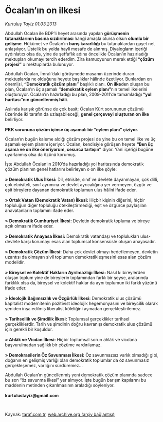 # Öcalan’ın on ilkesi

*Kurtuluş Tayiz 01.03.2013*

<div class="yazi"><p>Abdullah Öcalan ile BDP’li heyet arasında yapılan <b>görüşmenin tutanaklarının basına sızdırılması</b> hangi amaçla olursa olsun <b>olumlu bir gelişme</b>. Hükümet ve Öcalan’ın <b>barış kararlılığı</b> bu tutanaklardan gayet net anlaşılıyor. Üstelik bu yolda hayli mesafe de alınmış. Diyalogların içeriği aydınlatıcı olsa da, yine de şeffaflık adına öncelikle Öcalan’ın hazırladığı mektupları okumayı tercih ederdim. Zira kamuoyunun merak ettiği <b>“çözüm projesi”</b> o mektuplarda bulunuyor. </p>
<p>Abdullah Öcalan, İmralı’daki görüşmede masanın üzerinde duran mektuplarda ne olduğunu heyete başlıklar hâlinde özetliyor. Bunlardan en önemlisi, <b>“Demokratik çözüm planı”</b> başlıklı olanı. <b>On ilke</b>den oluşan bu plan, Öcalan’ın üç aşamalı <b>“demokratik eylem planı”</b>nın temel ilkelerini oluşturuyor. Öcalan’ın hazırladığı bu plan, 2009-2011’de tamamladığı <b>“yol haritası”nın güncellenmiş hâli</b>. </p>
<p>Aslında karışık görünse de çok basit; Öcalan Kürt sorununun çözümü üzerinde iki tarafın da uzlaşabileceği, <b>genel çerçeveyi oluşturan on ilke</b> belirliyor. <br/><br/><b>PKK sorununa çözüm içinse üç aşamalı bir “eylem planı” çiziyor. </b></p>
<p>Öcalan’ın bugün kaleme aldığı çözüm projesi de yine bu on temel ilke ve üç aşamalı eylem planını içeriyor. Öcalan, kendisiyle görüşen heyete <b>“Ben üç aşama ve on ilke öneriyorum, cesurca tartışın”</b> diyor. Yani içeriği bugüne uyarlanmış olsa da özünü korumuş.</p>
<p>İşte Abdullah Öcalan’ın 2010’da hazırladığı yol haritasında demokratik çözüm planının genel hatlarını belirleyen o on ilke şöyle:<br/><br/><b>» Demokratik Ulus İlkesi:</b> Dil, etnisite, sınıf ve devlete dayanmayan, çok dilli, çok etnisiteli, sınıf ayrımına ve devlet ayrıcalığına yer vermeyen, özgür ve eşit bireylere dayanan demokratik toplumun ulus hâlini ifade eder. <br/><br/><b>» Ortak Vatan (Demokratik Vatan) İlkesi:</b> Hiçbir kişinin diğerini, hiçbir topluluğun diğer topluluğu ötekileştirmediği, eşit ve özgürce paylaşılan anavatanların toplamını ifade eder. <br/><br/><b>»</b> <b>Demokratik Cumhuriyet İlkesi:</b> Devletin demokratik topluma ve bireye açık olmasını ifade eder. <br/><br/><b>» Demokratik Anayasa İlkesi:</b> Demokratik vatandaşı ve toplulukları ulus-devlete karşı korumayı esas alan toplumsal konsensüsle oluşan anayasadır. <br/><br/><b>» Demokratik Çözüm İlkesi:</b> Daha çok devlet olmayı hedeflemeyen, devletin uzantısı da olmayan sivil toplumun demokratikleşmesini esas alan çözüm modelidir. <br/><br/><b>» Bireysel ve Kolektif Hakların Ayrılmazlığı İlkesi:</b> Nasıl ki bireylerden oluşan toplum yine de bireylerin toplamından farklı bir şeyse, aralarında farklılık olsa da, bireysel ve kolektif haklar da aynı toplumun iki farklı yüzünü ifade eder. <br/><br/><b>» İdeolojik Bağımsızlık ve Özgürlük İlkesi:</b> Demokratik ulus çözümü kapitalist modernitenin pozitivist ideolojik hegemonyasını ve bireycilik olarak yeniden inşa edilmiş liberalist köleliğini aşmadan gerçekleştirilemez. <br/><br/><b>» Tarihsellik ve Şimdilik İlkesi:</b> Toplumsal gerçeklikler tarihsel gerçekliklerdir. Tarih ve şimdinin doğru kavranışı demokratik ulus çözümü için gerekli bir koşuldur. <br/><br/><b>» Ahlâk ve Vicdan İlkesi:</b> Hiçbir toplumsal sorun ahlâk ve vicdana başvurulmadan sağlıklı bir çözüme vardırılamaz. <br/><br/><b>» Demokrasilerin Öz Savunması İlkesi:</b> Öz savunmazsız varlık olmadığı gibi, doğanın en gelişmiş varlığı olan demokratik toplumlar da öz savunmasız gerçekleşemez, varlığını sürdüremez...</p>
<p>Abdullah Öcalan’ın güncellenmiş yeni demokratik çözüm planında sadece bu son “öz savunma ilkesi” yer almıyor. İşte bugün barışın kapılarını bu maddenin metinden çıkarılmasının araladığı söyleniyor.<br/><br/><b>kurtulustayiz@gmail.com</b></p>
<p> </p>
</div>

Kaynak: [taraf.com.tr](http://www.taraf.com.tr/kurtulus-tayiz/makale-ocalan-in-on-ilkesi.htm), [web.archive.org (arşiv bağlantısı)](http://web.archive.org/web/20131107113955/http://www.taraf.com.tr/kurtulus-tayiz/makale-ocalan-in-on-ilkesi.htm)
